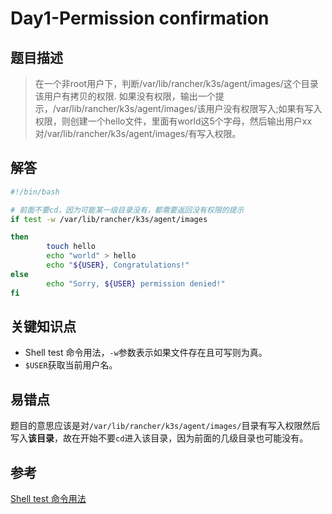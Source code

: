 # Day1-Permission confirmation
## 题目描述
> 在一个非root用户下，判断/var/lib/rancher/k3s/agent/images/这个目录该用户有拷贝的权限.
如果没有权限，输出一个提示，/var/lib/rancher/k3s/agent/images/该用户没有权限写入;如果有写入权限，则创建一个hello文件，里面有world这5个字母，然后输出用户xx对/var/lib/rancher/k3s/agent/images/有写入权限。

## 解答
```bash
#!/bin/bash

# 前面不要cd，因为可能某一级目录没有，都需要返回没有权限的提示
if test -w /var/lib/rancher/k3s/agent/images

then
        touch hello
        echo "world" > hello
        echo "${USER}, Congratulations!"
else
        echo "Sorry, ${USER} permission denied!"
fi
```

## 关键知识点
- Shell test 命令用法，`-w`参数表示如果文件存在且可写则为真。
- `$USER`获取当前用户名。

## 易错点
题目的意思应该是对`/var/lib/rancher/k3s/agent/images/`目录有写入权限然后写入**该目录**，故在开始不要`cd`进入该目录，因为前面的几级目录也可能没有。

## 参考
[Shell test 命令用法](https://www.runoob.com/linux/linux-shell-test.html)